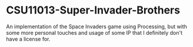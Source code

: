 # CSU11013-Super-Invader-Brothers
An implementation of the Space Invaders game using Processing, but with some more personal touches and usage of some IP that I definitely don't have a license for.
